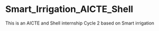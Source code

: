 # Smart_Irrigation_AICTE_Shell
This is an AICTE and Shell internship Cycle 2 based on Smart irrigation 
